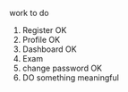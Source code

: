 work to do

1. Register OK
1. Profile OK
1. Dashboard OK
1. Exam 
1. change password OK
1. DO something meaningful